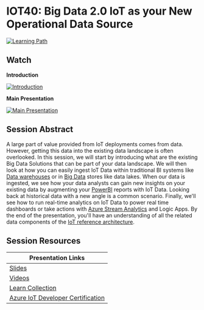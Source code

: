 # IOT40: Big Data 2.0 IoT as your New Operational Data Source  

[![Learning Path](https://img.shields.io/badge/Learning%20Path-IOT-fe5e00?logo=microsoft)](https://aka.ms/iotlp)

## Watch

**Introduction**

[![Introduction](https://img.youtube.com/vi/DHbXypIudeI/0.jpg)](https://www.youtube.com/watch?v=DHbXypIudeI)

**Main Presentation**

[![Main Presentation](https://img.youtube.com/vi/utCsy423ixo/0.jpg)](https://www.youtube.com/watch?v=utCsy423ixo)

## Session Abstract

A large part of value provided from IoT deployments comes from data. However, getting this data into the existing data landscape is often overlooked. In this session, we will start by introducing what are the existing Big Data Solutions that can be part of your data landscape. We will then look at how you can easily ingest IoT Data within traditional BI systems like [Data warehouses](https://docs.microsoft.com/azure/architecture/data-guide/relational-data/data-warehousing/?WT.mc_id=sciot-video-cxa) or in [Big Data](https://docs.microsoft.com/azure/architecture/data-guide/big-data/?WT.mc_id=sciot-video-cxa) stores like data lakes. When our data is ingested, we see how your data analysts can gain new insights on your existing data by augmenting your [PowerBI](https://docs.microsoft.com/en-us/power-bi/?WT.mc_id=sciot-video-cxa) reports with IoT Data. Looking back at historical data with a new angle is a common scenario. Finally, we'll see how to run real-time analytics on IoT Data to power real time dashboards or take actions with [Azure Stream Analytics](https://docs.microsoft.com/azure/architecture/reference-architectures/data/stream-processing-stream-analytics?WT.mc_id=sciot-video-cxa) and Logic Apps. By the end of the presentation, you'll have an understanding of all the related data components of the [IoT reference architecture](https://docs.microsoft.com/azure/architecture/reference-architectures/iot?WT.mc_id=sciot-video-cxa).

## Session Resources

| Presentation Links                                                        |
|---------------------------------------------------------------------------|
| [Slides](./slides)                                                        |
| [Videos](./videos)                                                        |
| [Learn Collection](https://aka.ms/iot40/learn)                            |
| [Azure IoT Developer Certification](https://aka.ms/iot40/certification)   |